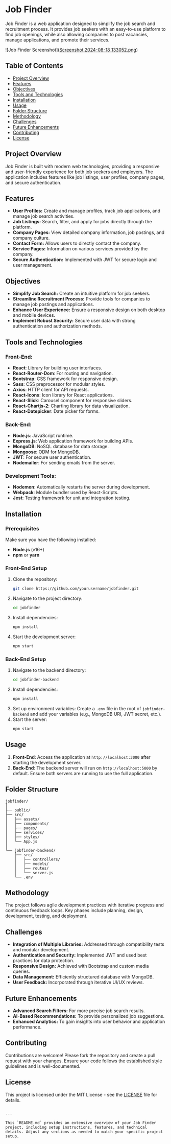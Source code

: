# Job Finder

Job Finder is a web application designed to simplify the job search and recruitment process. It provides job seekers with an easy-to-use platform to find job openings, while also allowing companies to post vacancies, manage applications, and promote their services.

![Job Finder Screenshot]([Screenshot 2024-08-18 133052.png](https://github.com/Mehar-Aziz/Job-Finder/blob/8c364fedfd611a270ba14cea7943b2a7d50ea7f5/Screenshot%202024-08-18%20133052.png))

## Table of Contents

- [Project Overview](#project-overview)
- [Features](#features)
- [Objectives](#objectives)
- [Tools and Technologies](#tools-and-technologies)
- [Installation](#installation)
- [Usage](#usage)
- [Folder Structure](#folder-structure)
- [Methodology](#methodology)
- [Challenges](#challenges)
- [Future Enhancements](#future-enhancements)
- [Contributing](#contributing)
- [License](#license)

## Project Overview

Job Finder is built with modern web technologies, providing a responsive and user-friendly experience for both job seekers and employers. The application includes features like job listings, user profiles, company pages, and secure authentication.

## Features

- **User Profiles:** Create and manage profiles, track job applications, and manage job search activities.
- **Job Listings:** Search, filter, and apply for jobs directly through the platform.
- **Company Pages:** View detailed company information, job postings, and company culture.
- **Contact Form:** Allows users to directly contact the company.
- **Service Pages:** Information on various services provided by the company.
- **Secure Authentication:** Implemented with JWT for secure login and user management.

## Objectives

- **Simplify Job Search:** Create an intuitive platform for job seekers.
- **Streamline Recruitment Process:** Provide tools for companies to manage job postings and applications.
- **Enhance User Experience:** Ensure a responsive design on both desktop and mobile devices.
- **Implement Robust Security:** Secure user data with strong authentication and authorization methods.

## Tools and Technologies

### Front-End:
- **React**: Library for building user interfaces.
- **React-Router-Dom**: For routing and navigation.
- **Bootstrap**: CSS framework for responsive design.
- **Sass**: CSS preprocessor for modular styles.
- **Axios**: HTTP client for API requests.
- **React-Icons**: Icon library for React applications.
- **React-Slick**: Carousel component for responsive sliders.
- **React-Chartjs-2**: Charting library for data visualization.
- **React-Datepicker**: Date picker for forms.

### Back-End:
- **Node.js**: JavaScript runtime.
- **Express.js**: Web application framework for building APIs.
- **MongoDB**: NoSQL database for data storage.
- **Mongoose**: ODM for MongoDB.
- **JWT**: For secure user authentication.
- **Nodemailer**: For sending emails from the server.

### Development Tools:
- **Nodemon**: Automatically restarts the server during development.
- **Webpack**: Module bundler used by React-Scripts.
- **Jest**: Testing framework for unit and integration testing.

## Installation

### Prerequisites

Make sure you have the following installed:
- **Node.js** (v16+)
- **npm** or **yarn**

### Front-End Setup

1. Clone the repository:
   ```bash
   git clone https://github.com/yourusername/jobfinder.git
   ```
2. Navigate to the project directory:
   ```bash
   cd jobfinder
   ```
3. Install dependencies:
   ```bash
   npm install
   ```
4. Start the development server:
   ```bash
   npm start
   ```

### Back-End Setup

1. Navigate to the backend directory:
   ```bash
   cd jobfinder-backend
   ```
2. Install dependencies:
   ```bash
   npm install
   ```
3. Set up environment variables:
   Create a `.env` file in the root of `jobfinder-backend` and add your variables (e.g., MongoDB URI, JWT secret, etc.).
4. Start the server:
   ```bash
   npm start
   ```

## Usage

1. **Front-End**: Access the application at `http://localhost:3000` after starting the development server.
2. **Back-End**: The backend server will run on `http://localhost:5000` by default. Ensure both servers are running to use the full application.

## Folder Structure

```
jobfinder/
│
├── public/
├── src/
│   ├── assets/
│   ├── components/
│   ├── pages/
│   ├── services/
│   ├── styles/
│   └── App.js
│
└── jobfinder-backend/
    ├── src/
    │   ├── controllers/
    │   ├── models/
    │   ├── routes/
    │   └── server.js
    └── .env
```

## Methodology

The project follows agile development practices with iterative progress and continuous feedback loops. Key phases include planning, design, development, testing, and deployment.

## Challenges

- **Integration of Multiple Libraries:** Addressed through compatibility tests and modular development.
- **Authentication and Security:** Implemented JWT and used best practices for data protection.
- **Responsive Design:** Achieved with Bootstrap and custom media queries.
- **Data Management:** Efficiently structured database with MongoDB.
- **User Feedback:** Incorporated through iterative UI/UX reviews.

## Future Enhancements

- **Advanced Search Filters:** For more precise job search results.
- **AI-Based Recommendations:** To provide personalized job suggestions.
- **Enhanced Analytics:** To gain insights into user behavior and application performance.

## Contributing

Contributions are welcome! Please fork the repository and create a pull request with your changes. Ensure your code follows the established style guidelines and is well-documented.

## License

This project is licensed under the MIT License - see the [LICENSE](LICENSE) file for details.
```

---

This `README.md` provides an extensive overview of your Job Finder project, including setup instructions, features, and technical details. Adjust any sections as needed to match your specific project setup.
